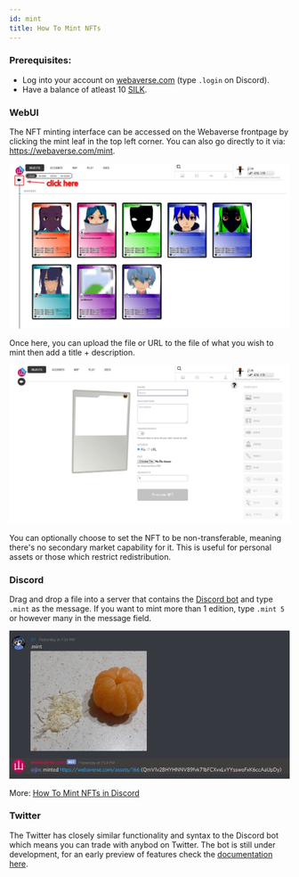 ```yaml
---
id: mint 
title: How To Mint NFTs 
---
```


### Prerequisites:
- Log into your account on [webaverse.com](../webaverse/start.md) (type `.login` on Discord).
- Have a balance of atleast 10 [SILK](../market/silk-guide.md).

### WebUI

The NFT minting interface can be accessed on the Webaverse frontpage by clicking the mint leaf in the top left corner. You can also go directly to it via: https://webaverse.com/mint.

![](/img/mint-button.jpg)

Once here, you can upload the file or URL to the file of what you wish to mint then add a title + description.

![](/img/mint-ui.jpg)

You can optionally choose to set the NFT to be non-transferable, meaning there's no secondary market capability for it. This is useful for personal assets or those which restrict redistribution.


### Discord

Drag and drop a file into a server that contains the [Discord bot](https://webaverse.com/discordbot) and type `.mint` as the message. If you want to mint more than 1 edition, type `.mint 5` or however many in the message field.

![Minting an image NFT in Discord](/img/mint.jpg)

More: [How To Mint NFTs in Discord](/docs/create/mint-discord)

### Twitter

The Twitter has closely similar functionality and syntax to the Discord bot which means you can trade with anybod on Twitter. The bot is still under development, for an early preview of features check the [documentation here](https://docs.webaverse.com/docs/webaverse/twitter-bot).